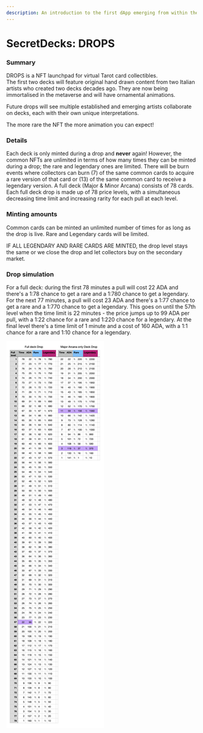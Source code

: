 ```yaml
---
description: An introduction to the first dApp emerging from within the Tarot Metaverse.
---
```


# SecretDecks: DROPS

### Summary

DROPS is a NFT launchpad for virtual Tarot card collectibles.   
The first two decks will feature original hand drawn content from two Italian artists who created two decks decades ago. They are now being immortalised in the metaverse and will have ornamental animations. 

Future drops will see multiple established and emerging artists collaborate on decks, each with their own unique interpretations.

The more rare the NFT the more animation you can expect!

### Details 


Each deck is only minted during a drop and **never** again! However, the common NFTs are unlimited in terms of how many times they can be minted during a drop; the rare and legendary ones are limited. There will be burn events where collectors can burn \(7\) of the same common cards to acquire a rare version of that card or \(13\) of the same common card to receive a legendary version. A full deck \(Major & Minor Arcana\) consists of 78 cards. Each full deck drop is made up of 78 price levels, with a simultaneous decreasing time limit and increasing rarity for each pull at each level. 

### Minting amounts

Common cards can be minted an unlimited number of times for as long as the drop is live. Rare and Legendary cards will be limited.

IF ALL LEGENDARY AND RARE CARDS ARE MINTED, the drop level stays the same or we close the drop and let collectors buy on the secondary market.

### Drop simulation

For a full deck: during the first 78 minutes a pull will cost 22 ADA and there's a 1:78 chance to get a rare and a 1:780 chance to get a legendary. For the next 77 minutes, a pull will cost 23 ADA and there's a 1:77 chance to get a rare and a 1:770 chance to get a legendary. This goes on until the 57th level when the time limit is 22 minutes - the price jumps up to 99 ADA per pull, with a 1:22 chance for a rare and 1:220 chance for a legendary. At the final level there's a time limit of 1 minute and a cost of 160 ADA, with a 1:1 chance for a rare and 1:10 chance for a legendary.

![](../.gitbook/assets/drop-calctable.jpg)

